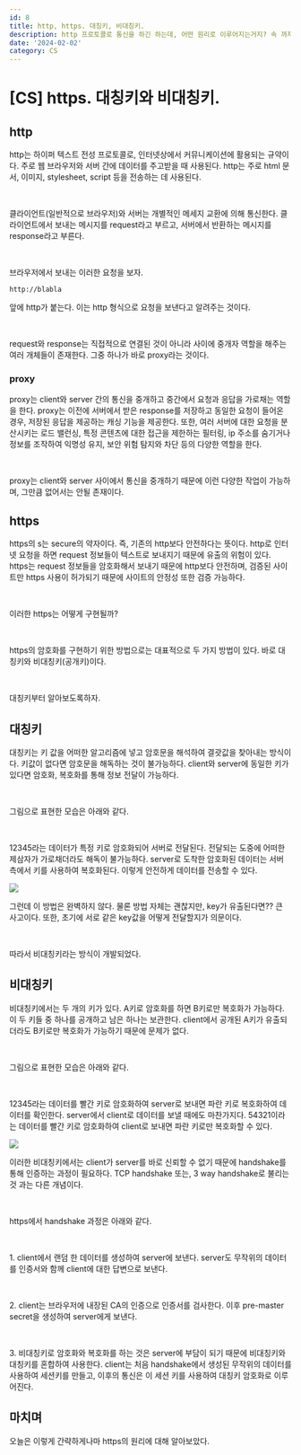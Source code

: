 ```yaml
---
id: 8
title: http, https. 대칭키, 비대칭키.
description: http 프로토콜로 통신을 하긴 하는데, 어떤 원리로 이루어지는거지? 속 까지 알아봐야 하지 않겠어?
date: '2024-02-02'
category: CS
---
```


# \[CS\] https. 대칭키와 비대칭키.

## http

http는 하이퍼 텍스트 전성 프로토콜로, 인터넷상에서 커뮤니케이션에 활용되는 규약이다. 주로 웹 브라우저와 서버 간에 데이터를 주고받을 때 사용된다. http는 주로 html 문서, 이미지, stylesheet, script 등을 전송하는 데 사용된다.

<br/>

클라이언트(일반적으로 브라우저)와 서버는 개별적인 메세지 교환에 의해 통신한다. 클라이언트에서 보내는 메시지를 request라고 부르고, 서버에서 반환하는 메시지를 response라고 부른다.

<br/>

브라우저에서 보내는 이러한 요청을 보자.

```
http://blabla
```

앞에 http가 붙는다. 이는 http 형식으로 요청을 보낸다고 알려주는 것이다.

<br/>

request와 response는 직접적으로 연결된 것이 아니라 사이에 중개자 역할을 해주는 여러 개체들이 존재한다. 그중 하나가 바로 proxy라는 것이다.

### proxy

proxy는 client와 server 간의 통신을 중개하고 중간에서 요청과 응답을 가로채는 역할을 한다. proxy는 이전에 서버에서 받은 response를 저장하고 동일한 요청이 들어온 경우, 저장된 응답을 제공하는 캐싱 기능을 제공한다. 또한, 여러 서버에 대한 요청을 분산시키는 로드 밸런싱, 특정 콘텐츠에 대한 접근을 제한하는 필터링, ip 주소를 숨기거나 정보를 조작하여 익명성 유지, 보안 위험 탐지와 차단 등의 다양한 역할을 한다.

<br/>

proxy는 client와 server 사이에서 통신을 중개하기 때문에 이런 다양한 작업이 가능하며, 그만큼 없어서는 안될 존재이다.

## https

https의 s는 secure의 약자이다. 즉, 기존의 http보다 안전하다는 뜻이다. http로 인터넷 요청을 하면 request 정보들이 텍스트로 보내지기 때문에 유출의 위험이 있다. https는 request 정보들을 암호화해서 보내기 때문에 http보다 안전하며, 검증된 사이트만 https 사용이 허가되기 때문에 사이트의 안정성 또한 검증 가능하다.

<br/>

이러한 https는 어떻게 구현될까?

<br/>

https의 암호화를 구현하기 위한 방법으로는 대표적으로 두 가지 방법이 있다. 바로 대칭키와 비대칭키(공개키)이다.

<br/>

대칭키부터 알아보도록하자.

## 대칭키

대칭키는 키 값을 어떠한 알고리즘에 넣고 암호문을 해석하여 결괏값을 찾아내는 방식이다. 키값이 없다면 암호문을 해독하는 것이 불가능하다. client와 server에 동일한 키가 있다면 암호화, 복호화를 통해 정보 전달이 가능하다.

<br/>

그림으로 표현한 모습은 아래와 같다.

<br/>

12345라는 데이터가 특정 키로 암호화되어 서버로 전달된다. 전달되는 도중에 어떠한 제삼자가 가로채더라도 해독이 불가능하다. server로 도착한 암호화된 데이터는 서버 측에서 키를 사용하여 복호화된다. 이렇게 안전하게 데이터를 전송할 수 있다.

<img src='https://img1.daumcdn.net/thumb/R1280x0/?scode=mtistory2&fname=https%3A%2F%2Fblog.kakaocdn.net%2Fdn%2FbqWFRX%2FbtsEli8X8eY%2F7ygw0Pt9a40EDfXJKAEtNk%2Fimg.png'/>

그런데 이 방법은 완벽하지 않다. 물론 방법 자체는 괜찮지만, key가 유출된다면?? 큰 사고이다. 또한, 초기에 서로 같은 key값을 어떻게 전달할지가 의문이다.

<br/>

따라서 비대칭키라는 방식이 개발되었다.

## 비대칭키

비대칭키에서는 두 개의 키가 있다. A키로 암호화를 하면 B키로만 복호화가 가능하다. 이 두 키들 중 하나를 공개하고 남은 하나는 보관한다. client에서 공개된 A키가 유출되더라도 B키로만 복호화가 가능하기 때문에 문제가 없다.

<br/>

그림으로 표현한 모습은 아래와 같다.

<br/>

12345라는 데이터를 빨간 키로 암호화하여 server로 보내면 파란 키로 복호화하여 데이터를 확인한다. server에서 client로 데이터를 보낼 때에도 마찬가지다. 54321이라는 데이터를 빨간 키로 암호화하여 client로 보내면 파란 키로만 복호화할 수 있다.

<img src='https://img1.daumcdn.net/thumb/R1280x0/?scode=mtistory2&fname=https%3A%2F%2Fblog.kakaocdn.net%2Fdn%2F05XZV%2FbtsEkAowRLh%2FgVYZVsHNnHc3e0GrYQqzBK%2Fimg.png'/>

이러한 비대칭키에서는 client가 server를 바로 신뢰할 수 없기 때문에 handshake를 통해 인증하는 과정이 필요하다. TCP handshake 또는, 3 way handshake로 불리는 것 과는 다른 개념이다.

<br/>

https에서 handshake 과정은 아래와 같다.

<br/>

1\. client에서 랜덤 한 데이터를 생성하여 server에 보낸다. server도 무작위의 데이터를 인증서와 함께 client에 대한 답변으로 보낸다.

<br/>

2\. client는 브라우저에 내장된 CA의 인증으로 인증서를 검사한다. 이후 pre-master secret을 생성하여 server에게 보낸다.

<br/>

3\. 비대칭키로 암호화와 복호화를 하는 것은 server에 부담이 되기 때문에 비대칭키와 대칭키를 혼합하여 사용한다. client는 처음 handshake에서 생성된 무작위의 데이터를 사용하여 세션키를 만들고, 이후의 통신은 이 세션 키를 사용하여 대칭키 암호화로 이루어진다.

## 마치며

오늘은 이렇게 간략하게나마 https의 원리에 대해 알아보았다.
